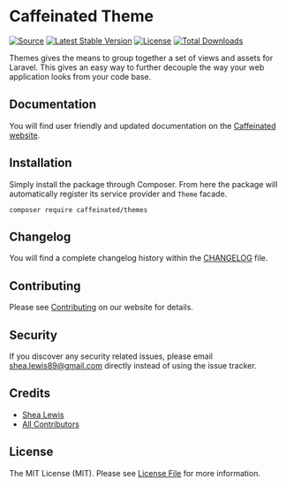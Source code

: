# Caffeinated Theme
[![Source](https://img.shields.io/badge/source-caffeinated/themes-blue.svg?style=flat-square)](https://github.com/caffeinated/themes)
[![Latest Stable Version](https://poser.pugx.org/caffeinated/themes/v/stable?format=flat-square)](https://packagist.org/packages/caffeinated/themes)
[![License](https://img.shields.io/badge/license-MIT-brightgreen.svg?style=flat-square)](https://tldrlegal.com/license/mit-license)
[![Total Downloads](https://img.shields.io/packagist/dt/caffeinated/themes.svg?style=flat-square)](https://packagist.org/packages/caffeinated/themes)

Themes gives the means to group together a set of views and assets for Laravel. This gives an easy way to further decouple the way your web application looks from your code base.

## Documentation
You will find user friendly and updated documentation on the [Caffeinated website](https://caffeinatedpackages.com/guide/packages/themes.html).

## Installation
Simply install the package through Composer. From here the package will automatically register its service provider and `Theme` facade.

```
composer require caffeinated/themes
```

## Changelog
You will find a complete changelog history within the [CHANGELOG](CHANGELOG.md) file.

## Contributing
Please see [Contributing](https://caffeinatedpackages.com/guide/contributing.html) on our website for details.

## Security
If you discover any security related issues, please email shea.lewis89@gmail.com directly instead of using the issue tracker.

## Credits
- [Shea Lewis](https://github.com/kaidesu)
- [All Contributors](../../contributors)

## License
The MIT License (MIT). Please see [License File](LICENSE.md) for more information.
